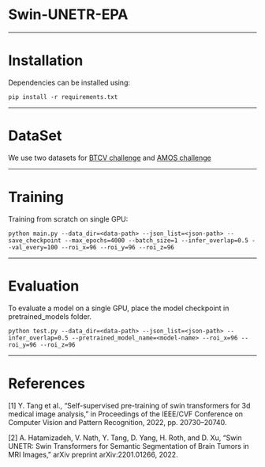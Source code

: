 # Swin-UNETR-EPA

<hr />

# Installation
Dependencies can be installed using:
```shell
pip install -r requirements.txt
```
<hr />

# DataSet
We use two datasets for [BTCV challenge](https://www.synapse.org/#!Synapse:syn3193805/wiki/89480) and [AMOS challenge](https://amos22.grand-challenge.org/)
<hr />

# Training
Training from scratch on single GPU:
```shell
python main.py --data_dir=<data-path> --json_list=<json-path> --save_checkpoint --max_epochs=4000 --batch_size=1 --infer_overlap=0.5 --val_every=100 --roi_x=96 --roi_y=96 --roi_z=96
```
<hr />

# Evaluation
To evaluate a model on a single GPU, place the model checkpoint in pretrained_models folder.
```shell
python test.py --data_dir=<data-path> --json_list=<json-path> --infer_overlap=0.5 --pretrained_model_name=<model-name> --roi_x=96 --roi_y=96 --roi_z=96
```
<hr />

# References
[1] Y. Tang et al., “Self-supervised pre-training of swin transformers for 3d medical image analysis,” in Proceedings of the IEEE/CVF Conference on Computer Vision and Pattern Recognition, 2022, pp. 20730–20740.

[2]
A. Hatamizadeh, V. Nath, Y. Tang, D. Yang, H. Roth, and D. Xu, “Swin UNETR: Swin Transformers for Semantic Segmentation of Brain Tumors in MRI Images,” arXiv preprint arXiv:2201.01266, 2022.
